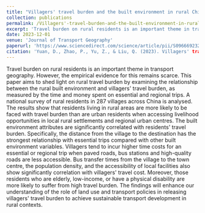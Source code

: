 ```yaml
---
title: "Villagers' travel burden and the built environment in rural China: Evidence from a national level survey"
collection: publications
permalink: /Villagers'-travel-burden-and-the-built-environment-in-rural-China:-Evidence-from-a-national-level-survey
excerpt: 'Travel burden on rural residents is an important theme in transport geography. However,..'
date: 2023-12-01
venue: 'Journal of Transport Geography'
paperurl: 'https://www.sciencedirect.com/science/article/pii/S0966692323001898'
citation: 'Yuan, D., Zhao, P., Yu, Z., & Liu, Q. (2023). Villagers' travel burden and the built environment in rural China: Evidence from a national level survey. Journal of transport geography, 113, 103717. '
---
```


Travel burden on rural residents is an important theme in transport geography. However, the empirical evidence for this remains scarce. This paper aims to shed light on rural travel burden by examining the relationship between the rural built environment and villagers' travel burden, as measured by the time and money spent on essential and regional trips. A national survey of rural residents in 287 villages across China is analysed. The results show that residents living in rural areas are more likely to be faced with travel burden than are urban residents when accessing livelihood opportunities in local rural settlements and regional urban centres. The built environment attributes are significantly correlated with residents' travel burden. Specifically, the distance from the village to the destination has the strongest relationship with essential trips compared with other built environment variables. Villagers tend to incur higher time costs for an essential or regional trip when paved roads, bus stations and high-quality roads are less accessible. Bus transfer times from the village to the town centre, the population density, and the accessibility of local facilities also show significantly correlation with villagers' travel cost. Moreover, those residents who are elderly, low-income, or have a physical disability are more likely to suffer from high travel burden. The findings will enhance our understanding of the role of land use and transport policies in releasing villagers' travel burden to achieve sustainable transport development in rural contexts.
